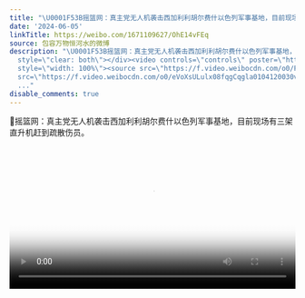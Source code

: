 ```yaml
---
title: "\U0001F53B摇篮网：真主党无人机袭击西加利利胡尔费什以色列军事基地，目前现场有三架直升机赶到疏散伤员。"
date: '2024-06-05'
linkTitle: https://weibo.com/1671109627/OhE14vFEq
source: 包容万物恒河水的微博
description: "\U0001F53B摇篮网：真主党无人机袭击西加利利胡尔费什以色列军事基地，目前现场有三架直升机赶到疏散伤员。 <br clear=\"both\"><div
  style=\"clear: both\"></div><video controls=\"controls\" poster=\"https://tvax3.sinaimg.cn/orj480/639b1bfbly1hqex0hw6tdj208w0fomxr.jpg\"
  style=\"width: 100%\"><source src=\"https://f.video.weibocdn.com/o0/PzHAz7Idlx08fqgCjHaM0104120030vo0E010.mp4?label=mp4_hd&amp;template=320x564.24.0&amp;ori=0&amp;ps=1CwnkDw1GXwCQx&amp;Expires=1717622069&amp;ssig=TgGy5jAF97&amp;KID=unistore,video\"><source
  src=\"https://f.video.weibocdn.com/o0/eVoXsULulx08fqgCqgla0104120030vo0E010.mp4?label=mp4_ld&amp;templat
  ..."
disable_comments: true
---
```

🔻摇篮网：真主党无人机袭击西加利利胡尔费什以色列军事基地，目前现场有三架直升机赶到疏散伤员。 <br clear="both"><div style="clear: both"></div><video controls="controls" poster="https://tvax3.sinaimg.cn/orj480/639b1bfbly1hqex0hw6tdj208w0fomxr.jpg" style="width: 100%"><source src="https://f.video.weibocdn.com/o0/PzHAz7Idlx08fqgCjHaM0104120030vo0E010.mp4?label=mp4_hd&amp;template=320x564.24.0&amp;ori=0&amp;ps=1CwnkDw1GXwCQx&amp;Expires=1717622069&amp;ssig=TgGy5jAF97&amp;KID=unistore,video"><source src="https://f.video.weibocdn.com/o0/eVoXsULulx08fqgCqgla0104120030vo0E010.mp4?label=mp4_ld&amp;templat ...